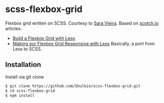# scss-flexbox-grid
Flexbox grid written on SCSS.
Courtesy to [Sara Vieira](http://iamsaravieira.com).
Based on [scotch.io](https://scotch.io) articles:
* [Build a Flexbox Grid with Less](https://scotch.io/tutorials/build-a-flexbox-grid-with-less)
* [Making our Flexbox Grid Responsive with Less](https://scotch.io/tutorials/making-our-flexbox-grid-responsive)
Basically, a port from Less to SCSS.

## Installation

Install via git clone

```bash
$ git clone https://github.com/Shulkin/scss-flexbox-grid.git
$ cd scss-flexbox-grid
$ npm install
```
